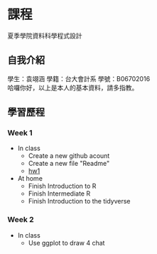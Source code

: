 # 課程
夏季學院資料科學程式設計 
## 自我介紹
學生：袁翊涵 學籍：台大會計系 學號：B06702016 <br>
哈囉你好，以上是本人的基本資料，請多指教。
## 學習歷程
### Week 1
* In class <br>
  * Create a new github acount
  * Create a new file "Readme"
  * [hw1](https://rcatgaze.github.io/b06702016/week1/hw1) 
* At home <br>
  * Finish ​Introduction to R​
  * Finish ​Intermediate R​
  * Finish ​Introduction to the tidyverse​
### Week 2
* In class 
  * Use ggplot to draw 4 chat
